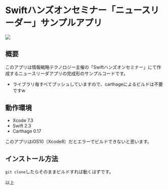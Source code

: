 # Swiftハンズオンセミナー「ニュースリーダー」サンプルアプリ

![](https://dl.dropboxusercontent.com/u/6866756/img/newsreader-summay-compressor.gif)

## 概要

このアプリは情報戦略テクノロジー主催の「Swiftハンズオンセミナー」にて作成するニュースリーダアプリの完成形のサンプルコードです。

- ライブラリ毎すべてプッシュしていますので、carthageによるビルドは不要ですw

## 動作環境

- Xcode 7.3
- Swift 2.3
- Carthage 0.17

このアプリはiOS10（Xcode8）だとエラーでビルドできないと思います。

## インストール方法

`git clone`したらそのままビルドすれば動くはずです。

以上
